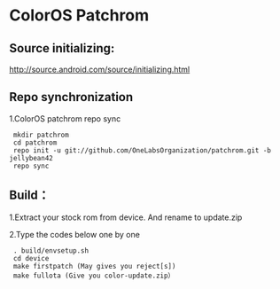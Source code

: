 ColorOS Patchrom
==================

Source initializing:
------------------
http://source.android.com/source/initializing.html

Repo synchronization
----------
1.ColorOS patchrom repo sync

     mkdir patchrom
     cd patchrom
     repo init -u git://github.com/OneLabsOrganization/patchrom.git -b jellybean42
     repo sync

Build：
-------
1.Extract your stock rom from device. And rename to update.zip

2.Type the codes below one by one 

     . build/envsetup.sh
     cd device
     make firstpatch (May gives you reject[s])
     make fullota (Give you color-update.zip）